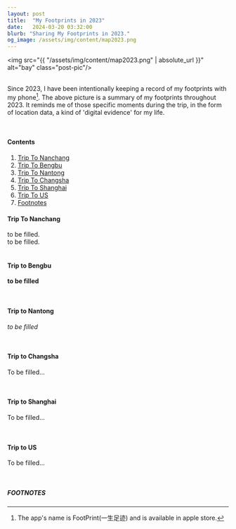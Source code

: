 ```yaml
---
layout: post
title:  "My Footprints in 2023"
date:   2024-03-20 03:32:00
blurb: "Sharing My Footprints in 2023."
og_image: /assets/img/content/map2023.png
---
```


<img src="{{ "/assets/img/content/map2023.png" | absolute_url }}" alt="bay" class="post-pic"/>
<br />
<br />

Since 2023, I have been intentionally keeping a record of my footprints with my phone[^1]. The above picture is a summary of my footprints throughout 2023. It reminds me of those specific moments during the trip, in the form of location data, a kind of 'digital evidence' for my life.

<br />


#### Contents
1. [Trip To Nanchang](#trip-to-nanchang)
2. [Trip To Bengbu](#trip-to-bengbu)
3. [Trip To Nantong](#trip-to-nantong)
4. [Trip To Changsha](#trip-to-changsha)
5. [Trip To Shanghai](#trip-to-shanghai)
6. [Trip To US](#trip-to-US)
7. [Footnotes](#footnotes)

#### Trip To Nanchang
to be filled.
<br />
to be filled.
<br />
<br />

#### Trip to Bengbu
**to be filled**

<br />

#### Trip to Nantong
*to be filled* 

<br />

#### Trip to Changsha
To be filled...

<br />

#### Trip to Shanghai
To be filled...

<br />

#### Trip to US
To be filled...

<br />


##### FOOTNOTES

[^1]: The app's name is FootPrint(一生足迹) and is available in apple store.
